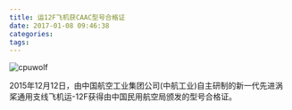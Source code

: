 ```yaml
---
title: 运12F飞机获CAAC型号合格证
date: 2017-01-08 09:46:38
categories:
tags:
---
```



![cpuwolf](/images/data/attachment/201701/08/174502yymv7mbmb121ogfm.jpg)

2015年12月12日，由中国航空工业集团公司(中航工业)自主研制的新一代先进涡桨通用支线飞机运-12F获得由中国民用航空局颁发的型号合格证。


